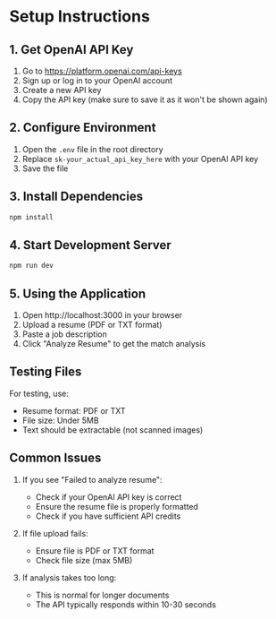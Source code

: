 # Setup Instructions

## 1. Get OpenAI API Key
1. Go to https://platform.openai.com/api-keys
2. Sign up or log in to your OpenAI account
3. Create a new API key
4. Copy the API key (make sure to save it as it won't be shown again)

## 2. Configure Environment
1. Open the `.env` file in the root directory
2. Replace `sk-your_actual_api_key_here` with your OpenAI API key
3. Save the file

## 3. Install Dependencies
```bash
npm install
```

## 4. Start Development Server
```bash
npm run dev
```

## 5. Using the Application
1. Open http://localhost:3000 in your browser
2. Upload a resume (PDF or TXT format)
3. Paste a job description
4. Click "Analyze Resume" to get the match analysis

## Testing Files
For testing, use:
- Resume format: PDF or TXT
- File size: Under 5MB
- Text should be extractable (not scanned images)

## Common Issues
1. If you see "Failed to analyze resume":
   - Check if your OpenAI API key is correct
   - Ensure the resume file is properly formatted
   - Check if you have sufficient API credits

2. If file upload fails:
   - Ensure file is PDF or TXT format
   - Check file size (max 5MB)

3. If analysis takes too long:
   - This is normal for longer documents
   - The API typically responds within 10-30 seconds